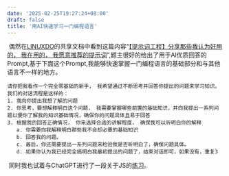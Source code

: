 ```yaml
---
date: '2025-02-25T19:27:24+08:00'
draft: false
title: '用AI快速学习一门编程语言'
---
```


​	偶然在[LINUXDO](https://linux.do/)的共享文档中看到这篇内容“[【提示词工程】分享那些我认为好用的， 我在用的， 我愿意推荐的提示词](https://linux.do/t/topic/405818)”,题主很好的给出了用于AI优质回答的Prompt,基于下面这个Prompt,我能够快速掌握一门编程语言的基础部分和与其他语言不一样的地方。

```Prompt
请你把我看作一个完全零基础的新手， 我希望通过不断思考并回答你提出的问题来学习知识。我们的对话流程是这样的：
1. 我向你提出我想了解的问题
2. 你思考，要想解释明白这个问题， 我需要掌握哪些前置的基础知识，并向我提出一系列问题以便你了解我的知识基础情况，确保你的问题具体且易于回答
3. 根据我的回答正确情况， 你来选择合适的讲解程度， 确保我可以听明白你的解释
   a. 你需要向我解释明白那些我不会却必要的基础知识
   b. 回答我的问题。
   c. 最后，你还需要提出一系列问题来检验我是否听明白了，确保问题具体。
   d. 如果你认为我已经完全搞明白我最初提出的问题了，结束对话即可，如果没有，重复3
```

​	同时我也试着与ChatGPT进行了一段关于JS的[练习](https://chatgpt.com/share/67bd5d24-3c18-800b-a951-23cd0637a97b)。

​	

 
